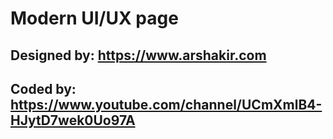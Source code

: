 # Modern UI/UX page

## Designed by: https://www.arshakir.com

## Coded by: https://www.youtube.com/channel/UCmXmlB4-HJytD7wek0Uo97A